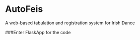 # AutoFeis
A web-based tabulation and registration system for Irish Dance

###Enter FlaskApp for the code
